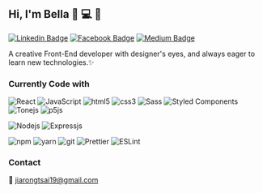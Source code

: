 ## Hi, I'm Bella 💃 💻 🎨
[![Linkedin Badge](https://img.shields.io/badge/-Bella-0072b1?style=flat&logo=Linkedin&logoColor=white&link=https://www.linkedin.com/in/jia-rong-tsai/)](https://www.linkedin.com/in/jia-rong-tsai/)
[![Facebook Badge](https://img.shields.io/badge/-JiaRongTsai-4267B2?style=flat&logo=Facebook&logoColor=white&link=https://www.facebook.com/jiarongtsaiBella/)](https://www.facebook.com/jiarongtsaiBella/)
[![Medium Badge](https://img.shields.io/badge/-@jiarongtsai19-000000?style=flat&labelColor=000000&logo=Medium&link=https://medium.com/@jiarongtsai19)](https://medium.com/@jiarongtsai19)

A creative Front-End developer with designer's eyes, and always eager to learn new technologies.✨

### Currently Code with

<!-- <p>Front-End</p> -->
<p>
  <img alt="React" src="https://img.shields.io/badge/-React-45b8d8?style=flat-square&logo=react&logoColor=white" />
  <img alt="JavaScript" src="https://img.shields.io/badge/-JavaScript-f7df1e?style=flat-square&logo=javascript&logoColor=white" />
  <img alt="html5" src="https://img.shields.io/badge/-HTML5-E34F26?style=flat-square&logo=html5&logoColor=white" />
  <img alt="css3" src="https://img.shields.io/badge/-CSS3-264de4?style=flat-square&logo=css3&logoColor=white" />
  <img alt="Sass" src="https://img.shields.io/badge/-Sass-CC6699?style=flat-square&logo=sass&logoColor=white" />
  <img alt="Styled Components" src="https://img.shields.io/badge/-Styled_Components-db7092?style=flat-square&logo=styled-components&logoColor=white" />
  <img alt="Tonejs" src="https://img.shields.io/badge/-Tone.js-black?style=flat-square&logo=Tonejs&logoColor=white" /> 
<img alt="p5js" src="https://img.shields.io/badge/-p5.js-ed225d?style=flat-square&logo=p5.js&logoColor=white" />  

</p>
<!-- <p>Back-End</p> -->
<p>
  <img alt="Nodejs" src="https://img.shields.io/badge/-Node.js-43853d?style=flat-square&logo=Node.js&logoColor=white" />
  <img alt="Expressjs" src="https://img.shields.io/badge/-Express.js-white?style=flat-square&logo=Express&logoColor=black" />
</p>  
<!-- <p>Tools</p> -->
<p>
  <img alt="npm" src="https://img.shields.io/badge/-NPM-CB3837?style=flat-square&logo=npm&logoColor=white" />
  <img alt="yarn" src="https://img.shields.io/badge/-YARN-25799f?style=flat-square&logo=yarn&logoColor=white" />
  <img alt="git" src="https://img.shields.io/badge/-Git-F05032?style=flat-square&logo=git&logoColor=white" />
  <img alt="Prettier" src="https://img.shields.io/badge/-Prettier-F7B93E?style=flat-square&logo=prettier&logoColor=white" />
  <img alt="ESLint" src="https://img.shields.io/badge/-ESLint-4B32C3?style=flat-square&logo=eslint&logoColor=white" />
</p>

### Contact

📨 jiarongtsai19@gmail.com


<!--
**jiarongtsai/jiarongtsai** is a ✨ _special_ ✨ repository because its `README.md` (this file) appears on your GitHub profile.

Here are some ideas to get you started:

- 🔭 I’m currently working on ...
- 🌱 I’m currently learning ...
- 👯 I’m looking to collaborate on ...
- 🤔 I’m looking for help with ...
- 💬 Ask me about ...
- 📫 How to reach me: ...
- 😄 Pronouns: ...
- ⚡ Fun fact: ...
-->
